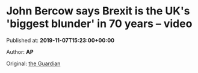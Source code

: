 
# John Bercow says Brexit is the UK's 'biggest blunder' in 70 years – video

Published at: **2019-11-07T15:23:00+00:00**

Author: **AP**

Original: [the Guardian](https://www.theguardian.com/politics/video/2019/nov/07/john-bercow-says-brexit-is-the-uks-biggest-blunder-in-70-years-video)


